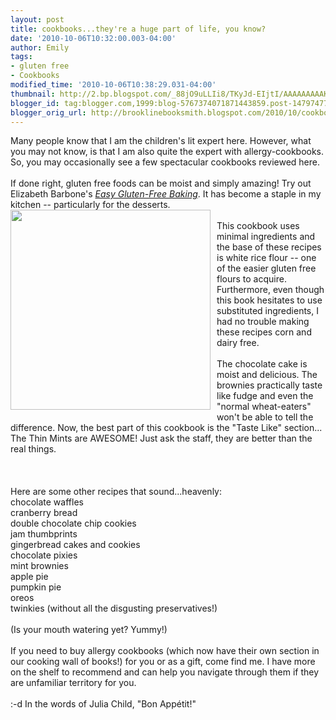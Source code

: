 ```yaml
---
layout: post
title: cookbooks...they're a huge part of life, you know?
date: '2010-10-06T10:32:00.003-04:00'
author: Emily
tags:
- gluten free
- Cookbooks
modified_time: '2010-10-06T10:38:29.031-04:00'
thumbnail: http://2.bp.blogspot.com/_88jO9uLLIi8/TKyJd-EIjtI/AAAAAAAAAKY/f7BRhGZyHgc/s72-c/41iOxtWHjoL._SS500_.jpg
blogger_id: tag:blogger.com,1999:blog-5767374071871443859.post-14797477138403096
blogger_orig_url: http://brooklinebooksmith.blogspot.com/2010/10/cookbookstheyre-huge-part-of-life-you.html
---
```


Many people know that I am the children's lit expert here.  However, what you may not know, is that I am also quite the expert with allergy-cookbooks.  So, you may occasionally see a few spectacular cookbooks reviewed here.<br /><br />If done right, gluten free foods can be moist and simply amazing!  Try out Elizabeth Barbone's <a href="http://www.brooklinebooksmith-shop.com/book/9781891105418"><span style="font-style: italic;">Easy Gluten-Free Baking</span></a>.  It has become a staple in my kitchen -- particularly for the desserts.<br /><a onblur="try {parent.deselectBloggerImageGracefully();} catch(e) {}" href="http://2.bp.blogspot.com/_88jO9uLLIi8/TKyJd-EIjtI/AAAAAAAAAKY/f7BRhGZyHgc/s1600/41iOxtWHjoL._SS500_.jpg"><img style="margin: 0pt 10px 10px 0pt; float: left; cursor: pointer; width: 320px; height: 320px;" src="http://2.bp.blogspot.com/_88jO9uLLIi8/TKyJd-EIjtI/AAAAAAAAAKY/f7BRhGZyHgc/s320/41iOxtWHjoL._SS500_.jpg" alt="" id="BLOGGER_PHOTO_ID_5524941990846303954" border="0" /></a><br />This cookbook uses minimal ingredients and the base of these recipes is white rice flour -- one of the easier gluten free flours to acquire.  Furthermore, even though this book hesitates to use substituted ingredients, I had no trouble making these recipes corn and dairy free.<br /><br />The chocolate cake is moist and delicious.  The brownies practically taste like fudge and even the "normal wheat-eaters" won't be able to tell the difference.  Now, the best part of this cookbook is the "Taste Like" section...  The Thin Mints are AWESOME!  Just ask the staff, they are better than the real things.<br /><br /><br /><br />Here are some other recipes that sound...heavenly:<br />chocolate waffles<br />cranberry bread<br />double chocolate chip cookies<br />jam thumbprints<br />gingerbread cakes and cookies<br />chocolate pixies<br />mint brownies<br />apple pie<br />pumpkin pie<br />oreos<br />twinkies (without all the disgusting preservatives!)<br /><br />(Is your mouth watering yet?  Yummy!)<br /><br />If you need to buy allergy cookbooks (which now have their own section in our cooking wall of books!) for you or as a gift,  come find me.  I have more on the shelf to recommend and can help you navigate through them if they are unfamiliar territory for you.<br /><br />:-d  In the words of Julia Child, "Bon Appétit!"